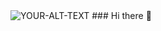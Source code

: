 <picture>
 <source media="(prefers-color-scheme: dark)" srcset="[YOUR-DARKMODE-IMAGE](https://wallpapercave.com/wp/wp3082334.jpg)">
 <source media="(prefers-color-scheme: light)" srcset="[YOUR-LIGHTMODE-IMAGE](https://wallpapercave.com/wp/wp3082334.jpg)">
 <img alt="YOUR-ALT-TEXT" src="[YOUR-DEFAULT-IMAGE](https://wallpapercave.com/wp/wp3082334.jpg)">
</picture>
### Hi there 👋

<!--
**JahironMG/JahironMG** is a ✨ _special_ ✨ repository because its `README.md` (this file) appears on your GitHub profile.

Here are some ideas to get you started:

- 🔭 I’m currently working on ...
- 🌱 I’m currently learning ...
- 👯 I’m looking to collaborate on ...
- 🤔 I’m looking for help with ...
- 💬 Ask me about ...
- 📫 How to reach me: ...
- 😄 Pronouns: ...
- ⚡ Fun fact: ...
-->
